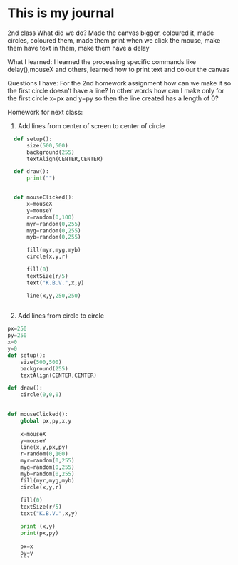 # This is my journal

2nd class
What did we do?
Made the canvas bigger, coloured it, made circles, coloured them, made them print when we click the mouse, make them have text in them, make them have a delay

What I learned:
I learned the processing specific commands like delay(),mouseX and others, learned how to print text and colour the canvas

Questions I have:
For the 2nd homework assignment how can we make it so the first circle doesn't have a line? In other words how can I make only for the first circle x=px and y=py so then the line created has a length of 0?

Homework for next class:
1. Add lines from center of screen to center of circle
```.py
  def setup():
      size(500,500)
      background(255)
      textAlign(CENTER,CENTER)

  def draw():
      print("")


  def mouseClicked():
      x=mouseX
      y=mouseY
      r=random(0,100)
      myr=random(0,255)
      myg=random(0,255)
      myb=random(0,255)

      fill(myr,myg,myb)
      circle(x,y,r)

      fill(0)
      textSize(r/5)
      text("K.B.V.",x,y)

      line(x,y,250,250)
      
```
2. Add lines from circle to circle 

```.py
px=250
py=250
x=0
y=0
def setup():
    size(500,500)
    background(255)
    textAlign(CENTER,CENTER)

def draw():
    circle(0,0,0)
    

def mouseClicked(): 
    global px,py,x,y
    
    x=mouseX
    y=mouseY
    line(x,y,px,py)
    r=random(0,100)
    myr=random(0,255)
    myg=random(0,255)
    myb=random(0,255)
    fill(myr,myg,myb)
    circle(x,y,r)
   
    fill(0)
    textSize(r/5)
    text("K.B.V.",x,y)

    print (x,y)
    print(px,py)
    
    px=x
    py=y
    ```
    
